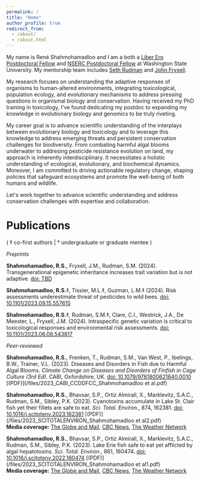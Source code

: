 ```yaml
---
permalink: /
title: "Home"
author_profile: true
redirect_from: 
  - /about/
  - /about.html
---
```


My name is René Shahmohamadloo and I am a both a [Liber Ero Postdoctoral Fellow](https://liberero.ca) and [NSERC Postdoctoral Fellow](https://www.nserc-crsng.gc.ca/students-etudiants/pd-np/pdf-bp_eng.asp) at Washington State University. My mentorship team includes [Seth Rudman](https://scholar.google.ca/citations?user=tkLbIiAAAAAJ&hl=en) and [John Fryxell](https://scholar.google.ca/citations?user=mq20LGsAAAAJ&hl=en).

My research focuses on understanding the adaptive responses of organisms to human-altered environments, integrating toxicological, population ecology, and evolutionary mechanisms to address pressing questions in organismal biology and conservation. Having received my PhD training in toxicology, I've found dedicating my postdoc to expanding my knowledge in evolutionary biology and genomics to be truly riveting.

My career goal is to advance scientific understanding of the interplays between evolutionary biology and toxicology and to leverage this knowledge to address emerging threats and persistent conservation challenges for biodiversity. From combating harmful algal blooms underwater to addresing pesticide resistance evolution on land, my approach is inherently interdisciplinary. It necessitates a holistic understanding of ecological, evolutionary, and biochemical dynamics. Moreover, I am committed to driving actionable regulatory change, shaping policies that safeguard ecosystems and promote the well-being of both humans and wildlife.

Let's work together to advance scientific understanding and address conservation challenges with expertise and collaboration.

Publications
======
( ‡ co-first authors | † undergraduate or graduate mentee )

_Preprints_

**Shahmohamadloo, R.S.**, Fryxell, J.M., Rudman, S.M. (2024). Transgenerational epigenetic inheritance increases trait variation but is not adaptive. [doi: TBD](http://www.doi.org/10.1079/9781800621640.0010)

**Shahmohamadloo, R.S.**‡, Tissier, M.L.‡, Guzman, L.M.‡ (2024). Risk assessments underestimate threat of pesticides to wild bees. [doi: 10.1101/2023.09.15.557615](https://doi.org/10.1101/2023.09.15.557615)

**Shahmohamadloo, R.S.**‡, Rudman, S.M.‡, Clare, C.I., Westrick, J.A., De Meester, L., Fryxell, J.M. (2024). Intraspecific genetic variation is critical to toxicological responses and environmental risk assessments. [doi: 10.1101/2023.06.06.543817](https://doi.org/10.1101/2023.06.06.543817)

_Peer-reviewed_

**Shahmohamadloo, R.S.**, Frenken, T., Rudman, S.M., Van West, P., Ibelings, B.W., Trainer, V.L. (2023). Diseases and Disorders in Fish due to Harmful Algal Blooms. _Climate Change on Diseases and Disorders of Finfish in Cage Culture (3rd Ed)_. CABI, Oxfordshire, UK. [doi: 10.1079/9781800621640.0010](http://www.doi.org/10.1079/9781800621640.0010) [(PDF)](/files/2023_CABI_CCDDFCC_Shahmohamadloo et al.pdf)

**Shahmohamadloo, R.S.**, Bhavsar, S.P., Ortiz Almirall, X., Marklevitz, S.A.C., Rudman, S.M., Sibley, P.K. (2023). Cyanotoxins accumulate in Lake St. Clair fish yet their fillets are safe to eat. _Sci. Total. Environ._, 874, 162381. [doi: 10.1016/j.scitotenv.2023.162381](https://doi.org/10.1016/j.scitotenv.2023.162381) [(PDF)](/files/2023_SCITOTALENVIRON_Shahmohamadloo et al2.pdf)
<br>**Media coverage:** [The Globe and Mail](https://www.theglobeandmail.com/canada/article-studies-probe-toxic-burden-on-fish-from-algal-blooms-in-lakes-erie-and/), [CBC News](https://www.cbc.ca/news/canada/windsor/lake-erie-anglers-consider-algae-helpful-1.6915783), [The Weather Network](https://www.theweathernetwork.com/en/news/nature/outdoors/some-lake-erie-anglers-consider-algae-blooms-helpful-but-what-are-the-health-effects)</br>

**Shahmohamadloo, R.S.**, Bhavsar, S.P., Ortiz Almirall, X., Marklevitz, S.A.C., Rudman, S.M., Sibley, P.K. (2023). Lake Erie fish safe to eat yet afflicted by algal hepatotoxins. _Sci. Total. Environ._, 861, 160474. [doi: 10.1016/j.scitotenv.2022.160474](https://doi.org/10.1016/j.scitotenv.2022.160474) [(PDF)](/files/2023_SCITOTALENVIRON_Shahmohamadloo et al1.pdf)
<br>**Media coverage:** [The Globe and Mail](https://www.theglobeandmail.com/canada/article-studies-probe-toxic-burden-on-fish-from-algal-blooms-in-lakes-erie-and/), [CBC News](https://www.cbc.ca/news/canada/windsor/lake-erie-anglers-consider-algae-helpful-1.6915783), [The Weather Network](https://www.theweathernetwork.com/en/news/nature/outdoors/some-lake-erie-anglers-consider-algae-blooms-helpful-but-what-are-the-health-effects)</br>

